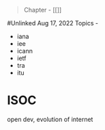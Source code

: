 >Chapter - [[]]

#Unlinked 
Aug 17, 2022
Topics - 

- iana
- iee
- icann
- ietf
- tra
- itu


# ISOC
open dev, evolution of internet

